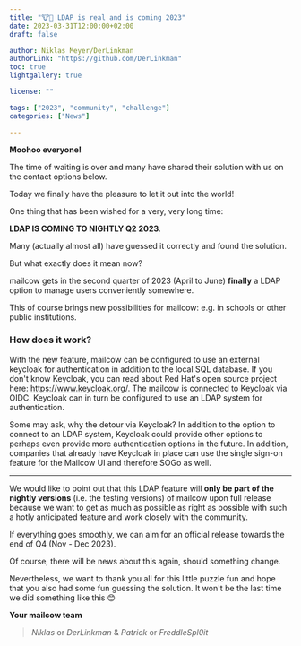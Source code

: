 ```yaml
---
title: "🐮🤝 LDAP is real and is coming 2023"
date: 2023-03-31T12:00:00+02:00
draft: false

author: Niklas Meyer/DerLinkman
authorLink: "https://github.com/DerLinkman"
toc: true
lightgallery: true

license: ""

tags: ["2023", "community", "challenge"]
categories: ["News"]

---
```


**Moohoo everyone!**

The time of waiting is over and many have shared their solution with us on the contact options below.

Today we finally have the pleasure to let it out into the world!

<!--more-->

One thing that has been wished for a very, very long time:

**LDAP IS COMING TO NIGHTLY Q2 2023**.

Many (actually almost all) have guessed it correctly and found the solution.

But what exactly does it mean now?

mailcow gets in the second quarter of 2023 (April to June) **finally** a LDAP option to manage users conveniently somewhere.

This of course brings new possibilities for mailcow: e.g. in schools or other public institutions.

### How does it work?

With the new feature, mailcow can be configured to use an external keycloak for authentication in addition to the local SQL database. 
If you don't know Keycloak, you can read about Red Hat's open source project here: https://www.keycloak.org/. 
The mailcow is connected to Keycloak via OIDC. Keycloak can in turn be configured to use an LDAP system for authentication.

Some may ask, why the detour via Keycloak? 
In addition to the option to connect to an LDAP system, Keycloak could provide other options to perhaps even provide more authentication options in the future. 
In addition, companies that already have Keycloak in place can use the single sign-on feature for the Mailcow UI and therefore SOGo as well.

---

We would like to point out that this LDAP feature will **only be part of the nightly versions** (i.e. the testing versions) of mailcow upon full release because we want to get as much as possible as right as possible with such a hotly anticipated feature and work closely with the community.

If everything goes smoothly, we can aim for an official release towards the end of Q4 (Nov - Dec 2023).

Of course, there will be news about this again, should something change.

Nevertheless, we want to thank you all for this little puzzle fun and hope that you also had some fun guessing the solution. It won't be the last time we did something like this 😊

**Your mailcow team** <br>
> *Niklas* or *DerLinkman* & *Patrick* or *FreddleSpl0it*